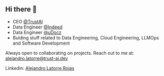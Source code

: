 ## Hi there 👋

- CEO [@TrustAI](https://github.com/TrustxAI)
- Data Engineer [@Indeed](https://www.indeed.com)
- Data Engineer [@uDocz](https://www.udocz.com/home)
- Bulding stuff related to Data Engineering, Cloud Engineering, LLMOps and Software Development

Always open to collaborating on projects. Reach out to me at: alejandro.latorre@trust-ai.dev

Linkedin: [Alejandro Latorre Rojas](https://www.linkedin.com/in/alejandro-latorre-rojas/)

<!--- 
## Tech stack
![Top Langs](https://github-readme-stats.vercel.app/api/top-langs/?username=alejlatorre&hide=jupyter%20notebook,javascript,html,css&layout=compact&theme=dracula)

[![alejlatorre's GitHub stats-Dark](https://github-readme-stats.vercel.app/api?username=alejlatorre&show_icons=true&theme=dracula#gh-dark-mode-only)](https://github.com/alejlatorre/github-readme-stats)
->
